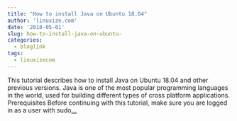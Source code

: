 ```yaml
---
title: "How to install Java on Ubuntu 18.04"
author: 'linuxize.com'
date: '2018-05-01'
slug: how-to-install-java-on-ubuntu-
categories:
  - bloglink
tags:
  - linuxizecom
---
```


This tutorial describes how to install Java on Ubuntu 18.04 and other previous versions. Java is one of the most popular programming languages in the world, used for building different types of cross platform applications. Prerequisites Before continuing with this tutorial, make sure you are logged in as a user with sudo[... <i class="fas fa-external-link-alt"></i>](https://linuxize.com/post/install-java-on-ubuntu-18-04/)

